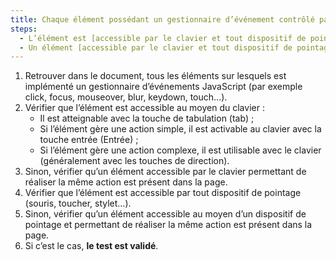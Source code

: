 ```yaml
---
title: Chaque élément possédant un gestionnaire d’événement contrôlé par un script vérifie-t-il une de ces conditions (hors cas particuliers) ?
steps:
  - L’élément est [accessible par le clavier et tout dispositif de pointage](#accessible-et-activable-par-le-clavier-et-tout-dispositif-de-pointage) ;
  - Un élément [accessible par le clavier et tout dispositif de pointage](#accessible-et-activable-par-le-clavier-et-tout-dispositif-de-pointage) permettant de réaliser la même action est présent dans la page.
---
```


1. Retrouver dans le document, tous les éléments sur lesquels est implémenté un gestionnaire d’événements JavaScript (par exemple click, focus, mouseover, blur, keydown, touch…).
2. Vérifier que l’élément est accessible au moyen du clavier :
   - Il est atteignable avec la touche de tabulation (tab) ;
   - Si l’élément gère une action simple, il est activable au clavier avec la touche entrée (Entrée) ;
   - Si l’élément gère une action complexe, il est utilisable avec le clavier (généralement avec les touches de direction).
3. Sinon, vérifier qu’un élément accessible par le clavier permettant de réaliser la même action est présent dans la page.
4. Vérifier que l’élément est accessible par tout dispositif de pointage (souris, toucher, stylet…).
5. Sinon, vérifier qu’un élément accessible au moyen d’un dispositif de pointage et permettant de réaliser la même action est présent dans la page.
6. Si c’est le cas, **le test est validé**.

